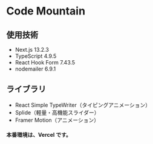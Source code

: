 # Code Mountain

## 使用技術

- Next.js 13.2.3
- TypeScript 4.9.5
- React Hook Form 7.43.5
- nodemailer 6.9.1

## ライブラリ

- React Simple TypeWriter（タイピングアニメーション）
- Splide（軽量・高機能スライダー）
- Framer Motion（アニメーション）

#### 本番環境は、Vercel です。

